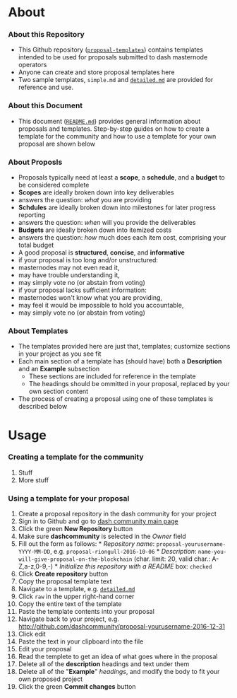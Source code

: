 # About

### About this Repository 
* This Github repository ([`proposal-templates`](https://github.com/dashcommunity/proposal-templates)) contains templates intended to be used for proposals submitted to dash masternode operators 
* Anyone can create and store proposal templates here 
* Two sample templates, `simple.md` and [`detailed.md`](https://github.com/dashcommunity/proposal-templates/blob/master/detailed.md) are provided for reference and use. 

### About this Document
* This document ([`README.md`](https://github.com/dashcommunity/proposal-templates/blob/master/README.md)) provides general information about proposals and templates.  Step-by-step guides on how to create a template for the community and how to use a template for your own proposal are shown below


### About Proposls
* Proposals typically need at least a **scope**, a **schedule**, and a **budget** to be considered complete
 * **Scopes** are ideally broken down into key deliverables 
  * answers the question: *what* you are providing
 * **Schdules** are ideally broken down into milestones for later progress reporting
  * answers the question: *when* will you provide the deliverables
 * **Budgets** are ideally broken down into itemized costs 
  * answers the question: *how* much does each item cost, comprising your total budget
* A good proposal is **structured**, **concise**, and **informative**
 * if your proposal is too long and/or unstructured: 
  * masternodes may not even read it,
  * may have trouble understanding it,
  * may simply vote no (or abstain from voting)
 * if your proposal lacks sufficient information:
  * masternodes won't know what you are providing, 
  * may feel it would be impossible to hold you accountable,
  * may simply vote no (or abstain from voting)

### About Templates
* The templates provided here are just that, templates; customize sections in your project as you see fit
* Each main section of a template has (should have) both a **Description** and an **Example** subsection 
  * These sections are included for reference in the template
  * The headings should be ommitted in your proposal, replaced by your own section content
* The process of creating a proposal using one of these templates is described below


# Usage

### Creating a template for the community

1. Stuff
2. More stuff

### Using a template for your proposal

1. Create a proposal repository in the dash community for your project
  1. Sign in to Github and go to [dash community main page](https://github.com/dashcommunity)
  2. Click the green **New Repository** button
  3. Make sure **dashcommunity** is selected in the *Owner* field
  3. Fill out the form as follows:
    * *Repository name*: `proposal-yourusername-YYYY-MM-DD`, e.g. `proposal-riongull-2016-10-06`
    * *Description*: `name-you-will-give-proposal-on-the-blockchain` (char. limit: 20, valid char.: A-Z,a-z,0-9,-)
    * *Initialize this repository with a README* box: `checked`
  4. Click **Create repository** button
2. Copy the proposal template text
  1. Navigate to a template, e.g. [`detailed.md`](https://github.com/dashcommunity/proposal-templates/blob/master/detailed.md)
  2. Click `raw` in the upper right-hand corner
  3. Copy the entire text of the template
3. Paste the template contents into your proposal
  1. Navigate back to your project, e.g. http://github.com/dashcommunity/proposal-yourusername-2016-12-31
  2. Click edit
  3. Paste the text in your clipboard into the file 
4. Edit your proposal
  1. Read the templete to get an idea of what goes where in the proposal
  2. Delete all of the **description** headings and text under them
  3. Delete all of the "**Example**" *headings*, and modify the body to fit your own proposed project
  4. Click the green **Commit changes** button

